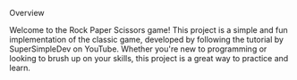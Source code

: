 Overview 


Welcome to the Rock Paper Scissors game! This project is a simple and fun implementation of the classic game, developed by following the tutorial by SuperSimpleDev on YouTube. Whether you're new to programming or looking to brush up on your skills, this project is a great way to practice and learn.
